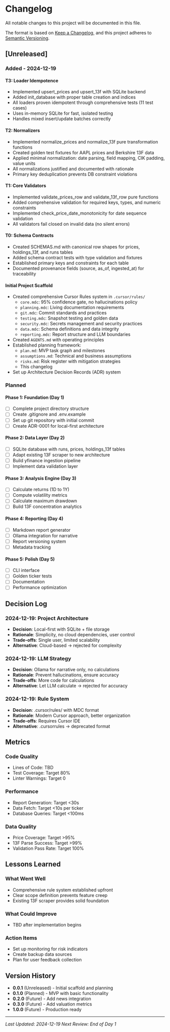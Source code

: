 # Changelog

All notable changes to this project will be documented in this file.

The format is based on [Keep a Changelog](https://keepachangelog.com/en/1.0.0/),
and this project adheres to [Semantic Versioning](https://semver.org/spec/v2.0.0.html).

## [Unreleased]

### Added - 2024-12-19

#### T3: Loader Idempotence
- Implemented upsert_prices and upsert_13f with SQLite backend
- Added init_database with proper table creation and indices
- All loaders proven idempotent through comprehensive tests (11 test cases)
- Uses in-memory SQLite for fast, isolated testing
- Handles mixed insert/update batches correctly

#### T2: Normalizers
- Implemented normalize_prices and normalize_13f pure transformation functions
- Created golden test fixtures for AAPL prices and Berkshire 13F data
- Applied minimal normalization: date parsing, field mapping, CIK padding, value units
- All normalizations justified and documented with rationale
- Primary key deduplication prevents DB constraint violations

#### T1: Core Validators
- Implemented validate_prices_row and validate_13f_row pure functions
- Added comprehensive validation for required keys, types, and numeric constraints
- Implemented check_price_date_monotonicity for date sequence validation
- All validators fail closed on invalid data (no silent errors)

#### T0: Schema Contracts
- Created SCHEMAS.md with canonical row shapes for prices, holdings_13f, and runs tables
- Added schema contract tests with type validation and fixtures
- Established primary keys and constraints for each table
- Documented provenance fields (source, as_of, ingested_at) for traceability

#### Initial Project Scaffold
- Created comprehensive Cursor Rules system in `.cursor/rules/`
  - `core.mdc`: 95% confidence gate, no hallucinations policy
  - `planning.mdc`: Living documentation requirements
  - `git.mdc`: Commit standards and practices
  - `testing.mdc`: Snapshot testing and golden data
  - `security.mdc`: Secrets management and security practices
  - `data.mdc`: Schema definitions and data integrity
  - `reporting.mdc`: Report structure and LLM boundaries
- Created `AGENTS.md` with operating principles
- Established planning framework:
  - `plan.md`: MVP task graph and milestones
  - `assumptions.md`: Technical and business assumptions
  - `risks.md`: Risk register with mitigation strategies
  - This changelog
- Set up Architecture Decision Records (ADR) system

### Planned

#### Phase 1: Foundation (Day 1)
- [ ] Complete project directory structure
- [ ] Create .gitignore and .env.example
- [ ] Set up git repository with initial commit
- [ ] Create ADR-0001 for local-first architecture

#### Phase 2: Data Layer (Day 2)
- [ ] SQLite database with runs, prices, holdings_13f tables
- [ ] Adapt existing 13F scraper to new architecture
- [ ] Build yfinance ingestion pipeline
- [ ] Implement data validation layer

#### Phase 3: Analysis Engine (Day 3)
- [ ] Calculate returns (1D to 1Y)
- [ ] Compute volatility metrics
- [ ] Calculate maximum drawdown
- [ ] Build 13F concentration analytics

#### Phase 4: Reporting (Day 4)
- [ ] Markdown report generator
- [ ] Ollama integration for narrative
- [ ] Report versioning system
- [ ] Metadata tracking

#### Phase 5: Polish (Day 5)
- [ ] CLI interface
- [ ] Golden ticker tests
- [ ] Documentation
- [ ] Performance optimization

## Decision Log

### 2024-12-19: Project Architecture
- **Decision**: Local-first with SQLite + file storage
- **Rationale**: Simplicity, no cloud dependencies, user control
- **Trade-offs**: Single user, limited scalability
- **Alternative**: Cloud-based → rejected for complexity

### 2024-12-19: LLM Strategy
- **Decision**: Ollama for narrative only, no calculations
- **Rationale**: Prevent hallucinations, ensure accuracy
- **Trade-offs**: More code for calculations
- **Alternative**: Let LLM calculate → rejected for accuracy

### 2024-12-19: Rule System
- **Decision**: .cursor/rules/ with MDC format
- **Rationale**: Modern Cursor approach, better organization
- **Trade-offs**: Requires Cursor IDE
- **Alternative**: .cursorrules → deprecated format

## Metrics

### Code Quality
- Lines of Code: TBD
- Test Coverage: Target 80%
- Linter Warnings: Target 0

### Performance
- Report Generation: Target <30s
- Data Fetch: Target <10s per ticker
- Database Queries: Target <100ms

### Data Quality
- Price Coverage: Target >95%
- 13F Parse Success: Target >99%
- Validation Pass Rate: Target 100%

## Lessons Learned

### What Went Well
- Comprehensive rule system established upfront
- Clear scope definition prevents feature creep
- Existing 13F scraper provides solid foundation

### What Could Improve
- TBD after implementation begins

### Action Items
- Set up monitoring for risk indicators
- Create backup data sources
- Plan for user feedback collection

## Version History

- **0.0.1** (Unreleased) - Initial scaffold and planning
- **0.1.0** (Planned) - MVP with basic functionality
- **0.2.0** (Future) - Add news integration
- **0.3.0** (Future) - Add valuation metrics
- **1.0.0** (Future) - Production ready

---

*Last Updated: 2024-12-19*
*Next Review: End of Day 1*
